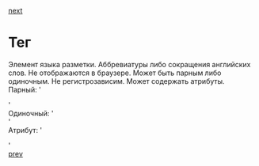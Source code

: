 <a href="07.md">next</a>

<h1>Тег</h1>

<div>
    Элемент языка разметки. Аббревиатуры либо сокращения английских слов. Не отображаются в браузере.
    Может быть парным либо одиночным. Не регистрозависим. Может содержать атрибуты.
<div>
    Парный: '<p></p>'
</div>

<div>
    Одиночный: '<br>'
</div>

<div>
    Атрибут: '<p class="" id="" style=""></p></code>'
</div>
</div>
<a href="05.md">prev</a>